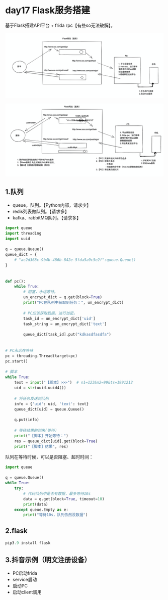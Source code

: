 # day17 Flask服务搭建

基于Flask搭建API平台 + frida rpc【有些so无法破解】。

![image-20211118201758442](assets/image-20211118201758442.png)



![image-20211118202705268](assets/image-20211118202705268.png)





## 1.队列

- queue，队列。【Python内部，请求少】
- redis列表做队列。【请求多】
- kafka、rabbitMQ队列。【请求多】

```python
import queue
import threading
import uuid

q = queue.Queue()
queue_dict = {
    # "ac2d368c-9b4b-486b-842e-5fda5a9c5e2f":queue.Queue()
}


def pc():
    while True:
        # 阻塞，永远等待。
        un_encrypt_dict = q.get(block=True)
        print("PC在队列中获取到任务：", un_encrypt_dict)

        # PC应该获取数据，进行加密。
        task_id = un_encrypt_dict['uid']
        task_string = un_encrypt_dict['text']

        queue_dict[task_id].put("kdkasdfasdfa")


# PC永远在等待
pc = threading.Thread(target=pc)
pc.start()

# 脚本
while True:
    text = input("【脚本】>>>")  # n1=123&n2=99&ts=1991212
    uid = str(uuid.uuid4())

    # 将任务发送到队列
    info = {'uid': uid, 'text': text}
    queue_dict[uid] = queue.Queue()

    q.put(info)

    # 等待结果的到来(等待）
    print("【脚本】开始等待：")
    res = queue_dict[uid].get(block=True)
    print("【脚本】结果", res)
```



队列在等待时候，可以是否阻塞、超时时间：

```python
import queue

q = queue.Queue()
while True:
    try:
        # 代码队列中是否有数据，最多等待10s
        data = q.get(block=True, timeout=10)
        print(data)
    except queue.Empty as e:
        print("等待10s，队列依然没数据")
```





## 2.flask

```python
pip3.9 install flask
```



## 3.抖音示例（明文注册设备）

- PC启动frida
- service启动
- 启动PC
- 启动client调用













































